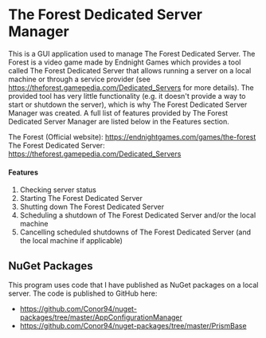 # The Forest Dedicated Server Manager
This is a GUI application used to manage The Forest Dedicated Server. The Forest is a video game made by Endnight Games which provides a tool called The Forest Dedicated Server that allows running a server on a local machine or through a service provider (see https://theforest.gamepedia.com/Dedicated_Servers for more details). The provided tool has very little functionality (e.g. it doesn't provide a way to start or shutdown the server), which is why The Forest Dedicated Server Manager was created. A full list of features provided by The Forest Dedicated Server Manager are listed below in the Features section. 

The Forest (Official website): https://endnightgames.com/games/the-forest  
The Forest Dedicated Server: https://theforest.gamepedia.com/Dedicated_Servers

#### Features
1. Checking server status
2. Starting The Forest Dedicated Server
3. Shutting down The Forest Dedicated Server
4. Scheduling a shutdown of The Forest Dedicated Server and/or the local machine
5. Cancelling scheduled shutdowns of The Forest Dedicated Server (and the local machine if applicable)

## NuGet Packages
This program uses code that I have published as NuGet packages on a local server. The code is published to GitHub here:
* https://github.com/Conor94/nuget-packages/tree/master/AppConfigurationManager
* https://github.com/Conor94/nuget-packages/tree/master/PrismBase
